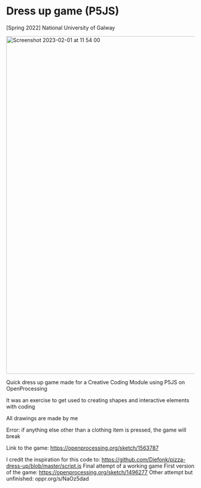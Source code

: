 # Dress up game (P5JS)
[Spring 2022] National University of Galway


[<img width="900" alt="Screenshot 2023-02-01 at 11 54 00" src="https://user-images.githubusercontent.com/15677244/216035610-b4ba2683-cad8-4aa1-9ae8-c6246a27302f.png">](https://openprocessing.org/sketch/1563787)

Quick dress up game made for a Creative Coding Module using P5JS on OpenProcessing

It was an exercise to get used to creating shapes and interactive elements with coding

All drawings are made by me

Error: if anything else other than a clothing item is pressed, the game will break

Link to the game: https://openprocessing.org/sketch/1563787


I credit the inspiration for this code to: https://github.com/Diefonk/pizza-dress-up/blob/master/script.js
Final attempt of a working game
First version of the game: https://openprocessing.org/sketch/1496277
Other attempt but unfinished: oppr.org/s/NaOz5dad

